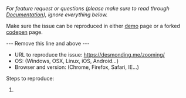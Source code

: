 *For feature request or questions (please make sure to read through [Documentation](https://desmonding.me/zooming/docs/index.html)), ignore everything below.*

Make sure the issue can be reproduced in either [demo](https://desmonding.me/zooming/) page or a forked [codepen](https://codepen.io/kingdido999/pen/rpYrKV) page.

--- Remove this line and above ---

- URL to reproduce the issue: https://desmonding.me/zooming/
- OS: (Windows, OSX, Linux, iOS, Android...)
- Browser and version: (Chrome, Firefox, Safari, IE...)

Steps to reproduce:

1.
